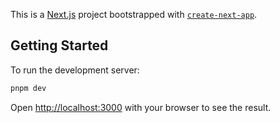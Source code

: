 This is a [Next.js](https://nextjs.org) project bootstrapped with [`create-next-app`](https://nextjs.org/docs/pages/api-reference/create-next-app).

## Getting Started

To run the development server:

```bash
pnpm dev
```

Open [http://localhost:3000](http://localhost:3000) with your browser to see the result.
